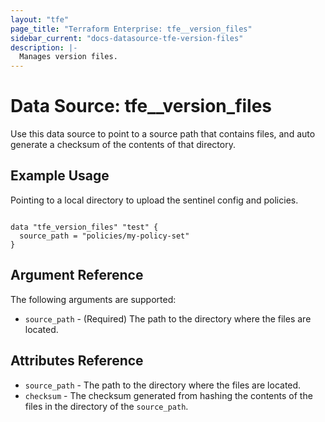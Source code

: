```yaml
---
layout: "tfe"
page_title: "Terraform Enterprise: tfe__version_files"
sidebar_current: "docs-datasource-tfe-version-files"
description: |-
  Manages version files.
---
```

# Data Source: tfe__version_files

Use this data source to point to a source path that contains files, and
auto generate a checksum of the contents of that directory.

## Example Usage

Pointing to a local directory to upload the sentinel config and policies.

```hcl

data "tfe_version_files" "test" {
  source_path = "policies/my-policy-set"
}
```

## Argument Reference

The following arguments are supported:

* `source_path` - (Required) The path to the directory where the files are located.

## Attributes Reference

* `source_path` - The path to the directory where the files are located.
* `checksum` - The checksum generated from hashing the contents of the files
in the directory of the `source_path`.
